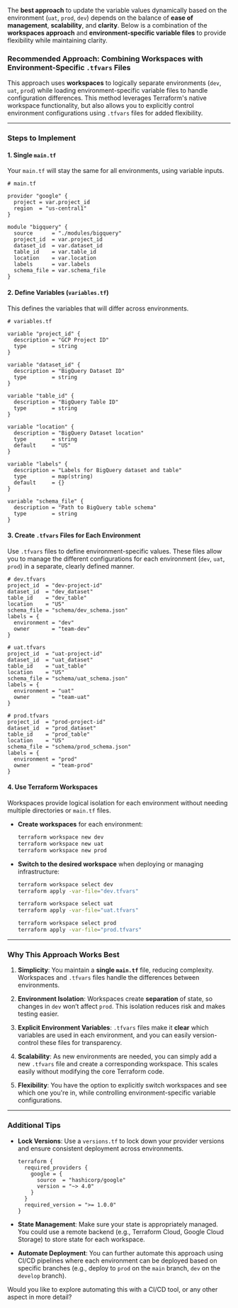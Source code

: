 The **best approach** to update the variable values dynamically based on the environment (`uat`, `prod`, `dev`) depends on the balance of **ease of management**, **scalability**, and **clarity**. Below is a combination of the **workspaces approach** and **environment-specific variable files** to provide flexibility while maintaining clarity.

### Recommended Approach: Combining Workspaces with Environment-Specific `.tfvars` Files

This approach uses **workspaces** to logically separate environments (`dev`, `uat`, `prod`) while loading environment-specific variable files to handle configuration differences. This method leverages Terraform's native workspace functionality, but also allows you to explicitly control environment configurations using `.tfvars` files for added flexibility.

---

### Steps to Implement

#### 1. **Single `main.tf`**
Your `main.tf` will stay the same for all environments, using variable inputs.

```hcl
# main.tf

provider "google" {
  project = var.project_id
  region  = "us-central1"
}

module "bigquery" {
  source      = "./modules/bigquery"
  project_id  = var.project_id
  dataset_id  = var.dataset_id
  table_id    = var.table_id
  location    = var.location
  labels      = var.labels
  schema_file = var.schema_file
}
```

#### 2. **Define Variables (`variables.tf`)**
This defines the variables that will differ across environments.

```hcl
# variables.tf

variable "project_id" {
  description = "GCP Project ID"
  type        = string
}

variable "dataset_id" {
  description = "BigQuery Dataset ID"
  type        = string
}

variable "table_id" {
  description = "BigQuery Table ID"
  type        = string
}

variable "location" {
  description = "BigQuery Dataset location"
  type        = string
  default     = "US"
}

variable "labels" {
  description = "Labels for BigQuery dataset and table"
  type        = map(string)
  default     = {}
}

variable "schema_file" {
  description = "Path to BigQuery table schema"
  type        = string
}
```

#### 3. **Create `.tfvars` Files for Each Environment**

Use `.tfvars` files to define environment-specific values. These files allow you to manage the different configurations for each environment (`dev`, `uat`, `prod`) in a separate, clearly defined manner.

```hcl
# dev.tfvars
project_id  = "dev-project-id"
dataset_id  = "dev_dataset"
table_id    = "dev_table"
location    = "US"
schema_file = "schema/dev_schema.json"
labels = {
  environment = "dev"
  owner       = "team-dev"
}

# uat.tfvars
project_id  = "uat-project-id"
dataset_id  = "uat_dataset"
table_id    = "uat_table"
location    = "US"
schema_file = "schema/uat_schema.json"
labels = {
  environment = "uat"
  owner       = "team-uat"
}

# prod.tfvars
project_id  = "prod-project-id"
dataset_id  = "prod_dataset"
table_id    = "prod_table"
location    = "US"
schema_file = "schema/prod_schema.json"
labels = {
  environment = "prod"
  owner       = "team-prod"
}
```

#### 4. **Use Terraform Workspaces**
Workspaces provide logical isolation for each environment without needing multiple directories or `main.tf` files.

- **Create workspaces** for each environment:
  
  ```bash
  terraform workspace new dev
  terraform workspace new uat
  terraform workspace new prod
  ```

- **Switch to the desired workspace** when deploying or managing infrastructure:

  ```bash
  terraform workspace select dev
  terraform apply -var-file="dev.tfvars"

  terraform workspace select uat
  terraform apply -var-file="uat.tfvars"

  terraform workspace select prod
  terraform apply -var-file="prod.tfvars"
  ```

---

### Why This Approach Works Best

1. **Simplicity**: You maintain a **single `main.tf`** file, reducing complexity. Workspaces and `.tfvars` files handle the differences between environments.

2. **Environment Isolation**: Workspaces create **separation** of state, so changes in `dev` won’t affect `prod`. This isolation reduces risk and makes testing easier.

3. **Explicit Environment Variables**: `.tfvars` files make it **clear** which variables are used in each environment, and you can easily version-control these files for transparency.

4. **Scalability**: As new environments are needed, you can simply add a new `.tfvars` file and create a corresponding workspace. This scales easily without modifying the core Terraform code.

5. **Flexibility**: You have the option to explicitly switch workspaces and see which one you're in, while controlling environment-specific variable configurations.

---

### Additional Tips

- **Lock Versions**: Use a `versions.tf` to lock down your provider versions and ensure consistent deployment across environments.
  
    ```hcl
    terraform {
      required_providers {
        google = {
          source  = "hashicorp/google"
          version = "~> 4.0"
        }
      }
      required_version = ">= 1.0.0"
    }
    ```

- **State Management**: Make sure your state is appropriately managed. You could use a remote backend (e.g., Terraform Cloud, Google Cloud Storage) to store state for each workspace.

- **Automate Deployment**: You can further automate this approach using CI/CD pipelines where each environment can be deployed based on specific branches (e.g., deploy to `prod` on the `main` branch, `dev` on the `develop` branch).

Would you like to explore automating this with a CI/CD tool, or any other aspect in more detail?
